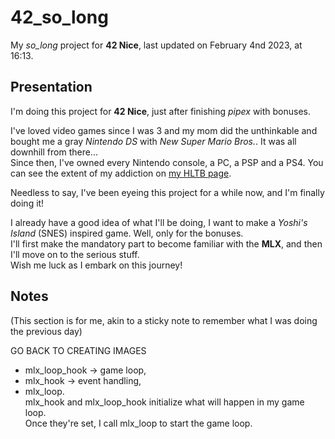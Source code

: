 # 42_so_long

My *so_long* project for **42 Nice**, last updated on February 4nd 2023, at 16:13.

## Presentation

I'm doing this project for **42 Nice**, just after finishing *pipex* with bonuses.

I've loved video games since I was 3 and my mom did the unthinkable and bought me a gray *Nintendo DS* with *New Super Mario Bros.*. It was all downhill from there...  
Since then, I've owned every Nintendo console, a PC, a PSP and a PS4. You can see the extent of my addiction on [my HLTB page].

[my HLTB page]: https://howlongtobeat.com/user/SCOUNDREL

Needless to say, I've been eyeing this project for a while now, and I'm finally doing it!

I already have a good idea of what I'll be doing, I want to make a *Yoshi's Island* (SNES) inspired game. Well, only for the bonuses.  
I'll first make the mandatory part to become familiar with the **MLX**, and then I'll move on to the serious stuff.  
Wish me luck as I embark on this journey!

## Notes

(This section is for me, akin to a sticky note to remember what I was doing the previous day)

GO BACK TO CREATING IMAGES

- mlx_loop_hook -> game loop,
- mlx_hook -> event handling,
- mlx_loop.  
mlx_hook and mlx_loop_hook initialize what will happen in my game loop.  
Once they're set, I call mlx_loop to start the game loop.
